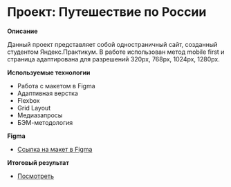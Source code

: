 # Проект: Путешествие по России

**Описание**

Данный проект представляет собой одностраничный сайт, созданный студентом Яндекс.Практикум. В работе использован метод mobile first и страница адаптирована для разрешений 320px, 768px, 1024px, 1280px.

**Используемые технологии**

* Работа с макетом в Figma
* Адаптивная верстка
* Flexbox
* Grid Layout
* Медиазапросы
* БЭМ-методология

**Figma**

* [Ссылка на макет в Figma](https://www.figma.com/file/5S2WSbEFL6awjVWJ0NWL8Q/Sprint-3_-Russia-_-desktop-%2B-mobile?node-id=63326%3A0)

**Итоговый результат**

* [Посмотреть](https://arzhaana.github.io/russian-travel/)
